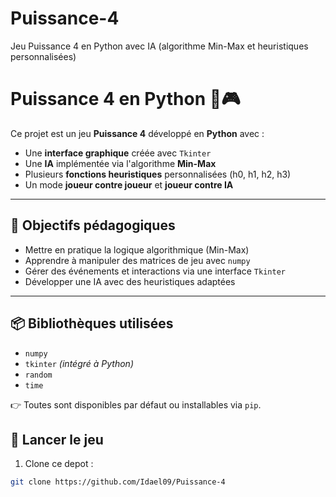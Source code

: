 # Puissance-4
Jeu Puissance 4 en Python avec IA (algorithme Min-Max et heuristiques personnalisées)
# Puissance 4 en Python 🐍🎮

Ce projet est un jeu **Puissance 4** développé en **Python** avec :
- Une **interface graphique** créée avec `Tkinter`
- Une **IA** implémentée via l'algorithme **Min-Max**
- Plusieurs **fonctions heuristiques** personnalisées (h0, h1, h2, h3)
- Un mode **joueur contre joueur** et **joueur contre IA**

---

## 🎯 Objectifs pédagogiques

- Mettre en pratique la logique algorithmique (Min-Max)
- Apprendre à manipuler des matrices de jeu avec `numpy`
- Gérer des événements et interactions via une interface `Tkinter`
- Développer une IA avec des heuristiques adaptées

---

## 📦 Bibliothèques utilisées

- `numpy`
- `tkinter` *(intégré à Python)*  
- `random`
- `time`

👉 Toutes sont disponibles par défaut ou installables via `pip`.

## 🚀 Lancer le jeu

1. Clone ce depot :
```bash
git clone https://github.com/Idael09/Puissance-4

